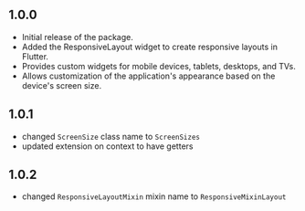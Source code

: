 ## 1.0.0

* Initial release of the package. 
* Added the  ResponsiveLayout  widget to create responsive layouts in Flutter. 
* Provides custom widgets for mobile devices, tablets, desktops, and TVs. 
* Allows customization of the application's appearance based on the device's screen size.

## 1.0.1

* changed `ScreenSize` class name to `ScreenSizes`
* updated extension on context to have getters

## 1.0.2

* changed `ResponsiveLayoutMixin` mixin name to `ResponsiveMixinLayout`